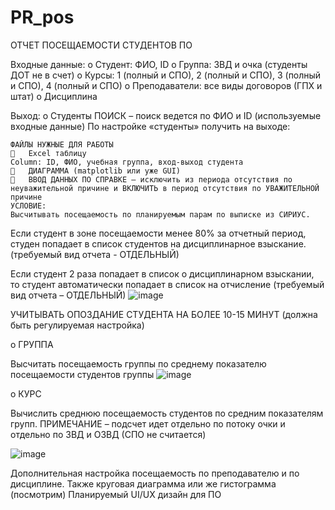 # PR_pos

ОТЧЕТ ПОСЕЩАЕМОСТИ СТУДЕНТОВ ПО

Входные данные:
    o	Студент: ФИО, ID
    o	Группа: ЗВД и очка (студенты ДОТ не в счет)
    o	Курсы: 1 (полный и СПО), 2 (полный и СПО), 3 (полный и СПО), 4 (полный и СПО)
    o	Преподаватели: все виды договоров (ГПХ и штат)
    o	Дисциплина

Выход:
o	Студенты
    ПОИСК – поиск ведется по ФИО и ID (используемые входные данные)
    По настройке «студенты» получить на выходе:

    ФАЙЛЫ НУЖНЫЕ ДЛЯ РАБОТЫ
    	Excel таблицу
    Column: ID, ФИО, учебная группа, вход-выход студента
    	ДИАГРАММА (matplotlib или уже GUI)
    	ВВОД ДАННЫХ ПО СПРАВКЕ – исключить из периода отсутствия по неуважительной причине и ВКЛЮЧИТЬ в период отсутствия по УВАЖИТЕЛЬНОЙ причине
    УСЛОВИЕ:
    Высчитывать посещаемость по планируемым парам по выписке из СИРИУС. 


Если студент в зоне посещаемости менее 80% за отчетный период, студен попадает в список студентов на дисциплинарное взыскание. (требуемый вид отчета - ОТДЕЛЬНЫЙ)


Если студент 2 раза попадает в список о дисциплинарном взыскании, то студент автоматически попадает в список на отчисление (требуемый вид отчета – ОТДЕЛЬНЫЙ)
![image](https://user-images.githubusercontent.com/103495315/205715084-c4bdb98b-16ac-478c-a1ee-127ff50dc755.png)

УЧИТЫВАТЬ ОПОЗДАНИЕ СТУДЕНТА НА БОЛЕЕ 10-15 МИНУТ
(должна быть регулируемая настройка)

   o	ГРУППА

Высчитать посещаемость группы по среднему показателю посещаемости студентов группы 
![image](https://user-images.githubusercontent.com/103495315/205715305-9d202162-a893-42a5-8532-8ce2e6780557.png)

 

   o	КУРС

Вычислить среднюю посещаемость студентов по средним показателям групп.
ПРИМЕЧАНИЕ – подсчет идет отдельно по потоку очки и отдельно по ЗВД и ОЗВД (СПО не считается)

 ![image](https://user-images.githubusercontent.com/103495315/205715421-2f68aa6b-7ed9-4a2b-8e1e-1123b2ae59e2.png)


Дополнительная настройка посещаемость по преподавателю и по дисциплине.
Также круговая диаграмма или же гистограмма (посмотрим)
Планируемый UI/UX дизайн для ПО

 
